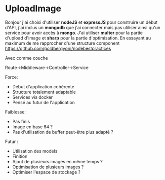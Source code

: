 # UploadImage

Bonjour j'ai choisi d'utiliser **nodeJS** et **expressJS** pour construire un début d'API, j'ai inclus un **mongodb** que j'ai connecter mais pas utiliser ainsi qu'un service pour avoir accès à **mongo**.
J'ai utiliser **multer** pour la partie d'upload d'image et **sharp** pour la partie d'optimisation.
En essayant au maximum de me rapprocher d'une structure component https://github.com/goldbergyoni/nodebestpractices

Avec comme couche

Route->Middleware->Controller->Service

Force:
* Début d'application cohérente
* Structure totalement adaptable
* Services via docker
* Pensé au futur de l'application

Faiblesse:
* Pas finis
* Image en base 64 ?
* Pas d'utilisation de buffer peut-être plus adapté ?

Futur :
* Utilisation des models
* Finition
* Ajout de plusieurs images en même temps ?
* Optimisation de plusieurs images ?
* Optimiser l'espace de stockage ?
